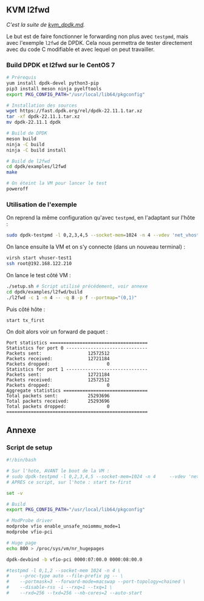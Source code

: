 ## KVM l2fwd
*C'est la suite de [kvm_dpdk.md](kvm_dpdk.md).*

Le but est de faire fonctionner le forwarding non plus avec `testpmd`, mais avec l'exemple `l2fwd` de DPDK. Cela nous permettra de tester directement avec du code C modifiable et avec lequel on peut travailler.

### Build DPDK et l2fwd sur le CentOS 7
```bash
# Prérequis
yum install dpdk-devel python3-pip
pip3 install meson ninja pyelftools
export PKG_CONFIG_PATH="/usr/local/lib64/pkgconfig"

# Installation des sources
wget https://fast.dpdk.org/rel/dpdk-22.11.1.tar.xz
tar -xf dpdk-22.11.1.tar.xz
mv dpdk-22.11.1 dpdk

# Build de DPDK
meson build
ninja -C build
ninja -C build install

# Build de l2fwd
cd dpdk/examples/l2fwd
make

# On éteint la VM pour lancer le test
poweroff
```

### Utilisation de l'exemple
On reprend la même configuration qu'avec `testpmd`, en l'adaptant sur l'hôte : 
```bash
sudo dpdk-testpmd -l 0,2,3,4,5 --socket-mem=1024 -n 4 --vdev 'net_vhost0,iface=/tmp/vhost-user1' --vdev 'net_vhost1,iface=/tmp/vhost-user2' -- --portmask=0x3 --port-topology=chained --disable-rss -i --rxq=1 --txq=1 --nb-cores=4 --forward-mode=macswap
```
On lance ensuite la VM et on s'y connecte (dans un nouveau terminal) :
```bash
virsh start vhuser-test1
ssh root@192.168.122.210
```
On lance le test côté VM :
```bash
./setup.sh # Script utilisé précédement, voir annexe
cd dpdk/examples/l2fwd/build
./l2fwd -c 1 -n 4 -- -q 8 -p f --portmap="(0,1)"
```
Puis côté hôte :
```
start tx_first
```

On doit alors voir un forward de paquet :
```
Port statistics ====================================
Statistics for port 0 ------------------------------
Packets sent:                 12572512
Packets received:             12721184
Packets dropped:                     0
Statistics for port 1 ------------------------------
Packets sent:                 12721184
Packets received:             12572512
Packets dropped:                     0
Aggregate statistics ===============================
Total packets sent:           25293696
Total packets received:       25293696
Total packets dropped:               0
====================================================
```

## Annexe
### Script de setup
```bash
#!/bin/bash

# Sur l'hote, AVANT le boot de la VM :
# sudo dpdk-testpmd -l 0,2,3,4,5 --socket-mem=1024 -n 4     --vdev 'net_vhost0,iface=/tmp/vhost-user1'     --vdev 'net_vhost1,iface=/tmp/vhost-user2' --     --portmask=f -i --rxq=1 --txq=1     --nb-cores=4 --forward-mode=io
# APRES ce script, sur l'hote : start tx-first

set -v

# Build
export PKG_CONFIG_PATH="/usr/local/lib64/pkgconfig"

# ModProbe driver 
modprobe vfio enable_unsafe_noiommu_mode=1
modprobe vfio-pci

# Huge page
echo 800 > /proc/sys/vm/nr_hugepages

dpdk-devbind -b vfio-pci 0000:07:00.0 0000:08:00.0

#testpmd -l 0,1,2 --socket-mem 1024 -n 4 \
#    --proc-type auto --file-prefix pg -- \
#    --portmask=3 --forward-mode=macswap --port-topology=chained \
#    --disable-rss -i --rxq=1 --txq=1 \
#    --rxd=256 --txd=256 --nb-cores=2 --auto-start
```

